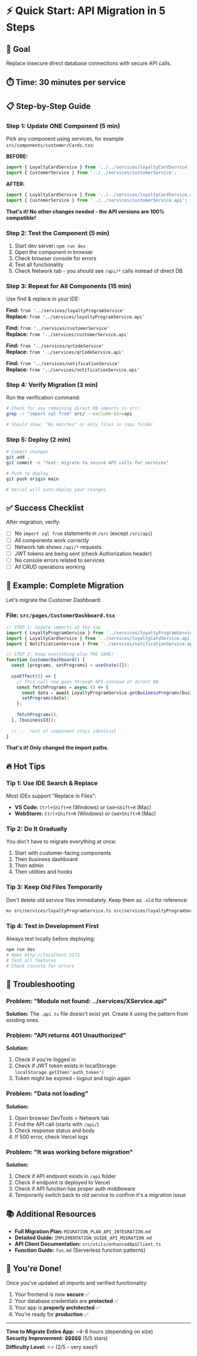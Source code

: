 # ⚡ Quick Start: API Migration in 5 Steps

## 🎯 Goal
Replace insecure direct database connections with secure API calls.

## ⏱️ Time: 30 minutes per service

## 📋 Step-by-Step Guide

### Step 1: Update ONE Component (5 min)

Pick any component using services, for example `src/components/customer/Cards.tsx`:

**BEFORE:**
```typescript
import { LoyaltyCardService } from '../../services/loyaltyCardService';
import { CustomerService } from '../../services/customerService';
```

**AFTER:**
```typescript
import { LoyaltyCardService } from '../../services/loyaltyCardService.api';
import { CustomerService } from '../../services/customerService.api';
```

**That's it! No other changes needed - the API versions are 100% compatible!**

### Step 2: Test the Component (5 min)

1. Start dev server: `npm run dev`
2. Open the component in browser
3. Check browser console for errors
4. Test all functionality
5. Check Network tab - you should see `/api/*` calls instead of direct DB

### Step 3: Repeat for All Components (15 min)

Use find & replace in your IDE:

**Find:** `from '../services/loyaltyProgramService'`  
**Replace:** `from '../services/loyaltyProgramService.api'`

**Find:** `from '../services/customerService'`  
**Replace:** `from '../services/customerService.api'`

**Find:** `from '../services/qrCodeService'`  
**Replace:** `from '../services/qrCodeService.api'`

**Find:** `from '../services/notificationService'`  
**Replace:** `from '../services/notificationService.api'`

### Step 4: Verify Migration (3 min)

Run the verification command:

```bash
# Check for any remaining direct DB imports in src/
grep -r "import sql from" src/ --exclude-dir=api

# Should show: "No matches" or only files in /api folder
```

### Step 5: Deploy (2 min)

```bash
# Commit changes
git add .
git commit -m "feat: migrate to secure API calls for services"

# Push to deploy
git push origin main

# Vercel will auto-deploy your changes
```

## ✅ Success Checklist

After migration, verify:
- [ ] No `import sql from` statements in `/src` (except `/src/api`)
- [ ] All components work correctly
- [ ] Network tab shows `/api/*` requests
- [ ] JWT tokens are being sent (check Authorization header)
- [ ] No console errors related to services
- [ ] All CRUD operations working

## 🎨 Example: Complete Migration

Let's migrate the Customer Dashboard:

### File: `src/pages/CustomerDashboard.tsx`

```typescript
// STEP 1: Update imports at the top
import { LoyaltyProgramService } from '../services/loyaltyProgramService.api'; // Added .api
import { LoyaltyCardService } from '../services/loyaltyCardService.api'; // Added .api
import { NotificationService } from '../services/notificationService.api'; // Added .api

// STEP 2: Keep everything else THE SAME!
function CustomerDashboard() {
  const [programs, setPrograms] = useState([]);
  
  useEffect(() => {
    // This call now goes through API instead of direct DB
    const fetchPrograms = async () => {
      const data = await LoyaltyProgramService.getBusinessPrograms(businessId);
      setPrograms(data);
    };
    
    fetchPrograms();
  }, [businessId]);
  
  // ... rest of component stays identical
}
```

**That's it! Only changed the import paths.**

## 🔥 Hot Tips

### Tip 1: Use IDE Search & Replace
Most IDEs support "Replace in Files":
- **VS Code:** `Ctrl+Shift+H` (Windows) or `Cmd+Shift+H` (Mac)
- **WebStorm:** `Ctrl+Shift+R` (Windows) or `Cmd+Shift+R` (Mac)

### Tip 2: Do It Gradually
You don't have to migrate everything at once:
1. Start with customer-facing components
2. Then business dashboard
3. Then admin
4. Then utilities and hooks

### Tip 3: Keep Old Files Temporarily
Don't delete old service files immediately. Keep them as `.old` for reference:
```bash
mv src/services/loyaltyProgramService.ts src/services/loyaltyProgramService.old.ts
```

### Tip 4: Test in Development First
Always test locally before deploying:
```bash
npm run dev
# Open http://localhost:5173
# Test all features
# Check console for errors
```

## 🚨 Troubleshooting

### Problem: "Module not found: ../services/XService.api"
**Solution:** The `.api.ts` file doesn't exist yet. Create it using the pattern from existing ones.

### Problem: "API returns 401 Unauthorized"
**Solution:** 
1. Check if you're logged in
2. Check if JWT token exists in localStorage: `localStorage.getItem('auth_token')`
3. Token might be expired - logout and login again

### Problem: "Data not loading"
**Solution:**
1. Open browser DevTools > Network tab
2. Find the API call (starts with `/api/`)
3. Check response status and body
4. If 500 error, check Vercel logs

### Problem: "It was working before migration"
**Solution:**
1. Check if API endpoint exists in `/api` folder
2. Check if endpoint is deployed to Vercel
3. Check if API function has proper auth middleware
4. Temporarily switch back to old service to confirm it's a migration issue

## 📚 Additional Resources

- **Full Migration Plan:** `MIGRATION_PLAN_API_INTEGRATION.md`
- **Detailed Guide:** `IMPLEMENTATION_GUIDE_API_MIGRATION.md`
- **API Client Documentation:** `src/utils/enhancedApiClient.ts`
- **Function Guide:** `fun.md` (Serverless function patterns)

## 🎉 You're Done!

Once you've updated all imports and verified functionality:
1. Your frontend is now **secure** ✅
2. Your database credentials are **protected** ✅
3. Your app is **properly architected** ✅
4. You're ready for **production** ✅

---

**Time to Migrate Entire App:** ~4-8 hours (depending on size)  
**Security Improvement:** 🔒🔒🔒🔒🔒 (5/5 stars)  
**Difficulty Level:** ⭐⭐ (2/5 - very easy!)
